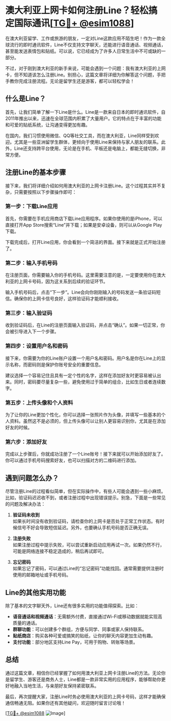 # 澳大利亚上网卡如何注册Line？轻松搞定国际通讯[[TG💪+ @esim1088](https://t.me/s/esim1088)]

在澳大利亚留学、工作或旅游的朋友，一定对Line这款应用不陌生吧！作为一款全球流行的即时通讯软件，Line不仅支持文字聊天，还能进行语音通话、视频通话，甚至能发送表情包和贴纸。可以说，它已经成为了许多人日常生活中不可或缺的一部分。

不过，对于刚到澳大利亚的新手来说，可能会遇到一个问题：我有澳大利亚的上网卡，但不知道该怎么注册Line。别担心，这篇文章将详细为你解答这个问题，手把手教你完成注册流程。无论是留学生还是游客，都可以轻松学会！

## 什么是Line？

首先，让我们简单了解一下Line是什么。Line是一款来自日本的即时通讯软件，自2011年推出以来，迅速在全球范围内积累了大量用户。它的特点在于丰富的功能和可爱的贴纸系统，让沟通变得更加有趣。

在国内，我们习惯使用微信、QQ等社交工具，而在澳大利亚，Line同样受到欢迎。尤其是一些亚洲留学生群体，更倾向于使用Line来保持与家人朋友的联系。此外，Line还支持跨平台使用，无论是在手机、平板还是电脑上，都能无缝切换，非常方便。

## 注册Line的基本步骤

接下来，我们将详细介绍如何用澳大利亚的上网卡注册Line。这个过程其实并不复杂，只需要按照以下步骤操作即可：

### 第一步：下载Line应用

首先，你需要在手机应用商店下载Line应用程序。如果你使用的是iPhone，可以直接打开App Store搜索“Line”并下载；如果是安卓设备，则可以从Google Play下载。

下载完成后，打开Line应用，你会看到一个简洁的界面。接下来就是正式开始注册了。

### 第二步：输入手机号码

在注册页面，你需要输入你的手机号码。这里需要注意的是，一定要使用你在澳大利亚的上网卡号码，因为这关系到后续的验证环节。

输入手机号码后，点击“下一步”。Line会向你刚刚输入的号码发送一条验证码短信。确保你的上网卡信号良好，这样验证码才能顺利接收。

### 第三步：输入验证码

收到验证码后，在Line的注册页面输入验证码，并点击“确认”。如果一切正常，你会被引导进入下一个步骤。

### 第四步：设置用户名和密码

接下来，你需要为你的Line账户设置一个用户名和密码。用户名是你在Line上的显示名称，而密码则是保护你账号安全的重要信息。

建议选择一个容易记住且具有一定个性的名字，这样在添加好友时更容易被认出来。同时，密码要尽量复杂一些，避免使用过于简单的组合，比如生日或者连续数字。

### 第五步：上传头像和个人资料

为了让你的Line更加个性化，你可以选择一张照片作为头像，并填写一些基本的个人资料。虽然这不是必须的，但上传头像可以让别人更容易识别你，尤其是在添加好友的时候。

### 第六步：添加好友

完成以上步骤后，你就成功注册了一个Line账号！接下来就可以开始添加好友了。你可以通过手机号码搜索好友，也可以扫描对方的二维码进行添加。

## 遇到问题怎么办？

尽管注册Line的过程看似简单，但在实际操作中，有些人可能会遇到一些小麻烦。比如，验证码迟迟收不到，或者注册过程中出现错误提示。别急，下面是一些常见的问题及解决办法：

1. **验证码未收到**  
   如果长时间没有收到验证码，请检查你的上网卡是否处于正常工作状态。有时候信号不好会导致短信延迟。另外，也要确认手机号码是否正确无误。

2. **注册失败**  
   如果注册过程中提示失败，可以尝试重新启动应用再试一次。如果仍然不行，可能是网络连接不稳定造成的，稍后再试即可。

3. **忘记密码**  
   如果忘记了密码，可以通过Line的“忘记密码”功能找回。通常需要提供注册时使用的邮箱地址或手机号码。

## Line的其他实用功能

除了基本的文字聊天外，Line还有很多实用的功能值得探索。比如：

- **语音通话和视频通话**：无需额外付费，直接通过Wi-Fi或移动数据就能实现高质量的通话。
- **群聊功能**：可以创建多个群组，方便与同学、同事或家人保持联系。
- **贴纸商店**：购买各种可爱或搞笑的贴纸，让你的聊天内容更加生动有趣。
- **支付功能**：部分地区支持Line Pay，可用于购物、转账等场景。

## 总结

通过这篇文章，相信你已经掌握了如何用澳大利亚上网卡注册Line的方法。无论你是留学生、游客还是商务人士，Line都是一款非常实用的应用程序，能够帮助你更好地融入当地生活，与亲朋好友保持紧密联系。

最后，再次提醒大家，注册Line时务必使用澳大利亚的上网卡号码，这样才能确保通信畅通无阻。如果你还有其他疑问，欢迎随时留言讨论哦！

[[TG💪+ @esim1088](https://t.me/s/esim1088) ![Image](https://i.postimg.cc/4NQfJmqS/Snipaste-2025-05-13-00-14-12.png)]